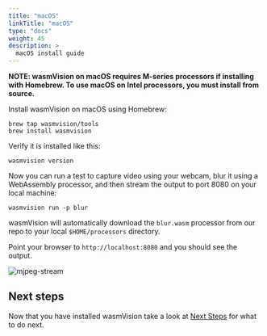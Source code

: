 ```yaml
---
title: "macOS"
linkTitle: "macOS"
type: "docs"
weight: 45
description: >
  macOS install guide
---
```


**NOTE: wasmVision on macOS requires M-series processors if installing with Homebrew. To use macOS on Intel processors, you must install from source.**

Install wasmVision on macOS using Homebrew:

```shell
brew tap wasmvision/tools
brew install wasmvision
```

Verify it is installed like this:

```shell
wasmvision version
```

Now you can run a test to capture video using your webcam, blur it using a WebAssembly processor, and then stream the output to port 8080 on your local machine:

```shell
wasmvision run -p blur
```

wasmVision will automatically download the `blur.wasm` processor from our repo to your local `$HOME/processors` directory.

Point your browser to `http://localhost:8080` and you should see the output.

![mjpeg-stream](/images/mjpeg-stream.png)

## Next steps

Now that you have installed wasmVision take a look at [Next Steps](/getting-started/next-steps) for what to do next.
